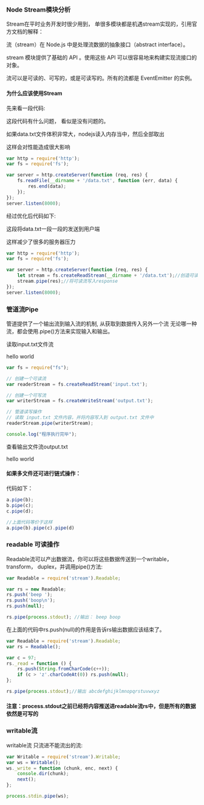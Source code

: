 ### Node Stream模块分析


Stream在平时业务开发时很少用到， 单很多模块都是机遇stream实现的，引用官方文档的解释：

流（stream）在 Node.js 中是处理流数据的抽象接口（abstract interface）。

stream 模块提供了基础的 API 。使用这些 API 可以很容易地来构建实现流接口的对象。

流可以是可读的、可写的，或是可读写的。所有的流都是 EventEmitter 的实例。



#### 为什么应该使用Stream

先来看一段代码:

这段代码有什么问题， 看似是没有问题的。

如果data.txt文件体积非常大，nodejs读入内存当中，然后全部取出

这样会对性能造成很大影响

```js
var http = require('http');
var fs = require('fs');

var server = http.createServer(function (req, res) {
    fs.readFile(__dirname + '/data.txt', function (err, data) {
        res.end(data);
    });
});
server.listen(8000);
```


经过优化后代码如下:

这段将data.txt一段一段的发送到用户端

这样减少了很多的服务器压力

```js
var http = require('http');
var fs = require('fs');

var server = http.createServer(function (req, res) {
    let stream = fs.createReadStream(__dirname + '/data.txt');//创造可读流
    stream.pipe(res);//将可读流写入response
});
server.listen(8000);
```


### 管道流Pipe
管道提供了一个输出流到输入流的机制, 从获取到数据传入另外一个流
无论哪一种流，都会使用.pipe()方法来实现输入和输出。

读取input.txt文件流 

hello world 

```js
var fs = require("fs");

// 创建一个可读流
var readerStream = fs.createReadStream('input.txt');

// 创建一个可写流
var writerStream = fs.createWriteStream('output.txt');

// 管道读写操作
// 读取 input.txt 文件内容，并将内容写入到 output.txt 文件中
readerStream.pipe(writerStream);

console.log("程序执行完毕");
```
查看输出文件流output.txt

hello world



#### 如果多文件还可进行链式操作：

代码如下：
```js
a.pipe(b);
b.pipe(c);
c.pipe(d);

//上面代码等价于这样
a.pipe(b).pipe(c).pipe(d)
```

### readable 可读操作
Readable流可以产出数据流，你可以将这些数据传送到一个writable，transform， duplex，并调用pipe()方法:

```js
var Readable = require('stream').Readable;

var rs = new Readable;
rs.push('beep ');
rs.push('boop\n');
rs.push(null);

rs.pipe(process.stdout); //输出： beep boop
```
在上面的代码中rs.push(null)的作用是告诉rs输出数据应该结束了。


```js
var Readable = require('stream').Readable;
var rs = Readable();

var c = 97;
rs._read = function () {
    rs.push(String.fromCharCode(c++));
    if (c > 'z'.charCodeAt(0)) rs.push(null);
};

rs.pipe(process.stdout);//输出 abcdefghijklmnopqrstuvwxyz
```
#### 注意：process.stdout之前已经将内容推送进readable流rs中，但是所有的数据依然是可写的


### writable流
writable流 只流进不能流出的流:
```js
var Writable = require('stream').Writable;
var ws = Writable();
ws._write = function (chunk, enc, next) {
    console.dir(chunk);
    next();
};

process.stdin.pipe(ws);
```
